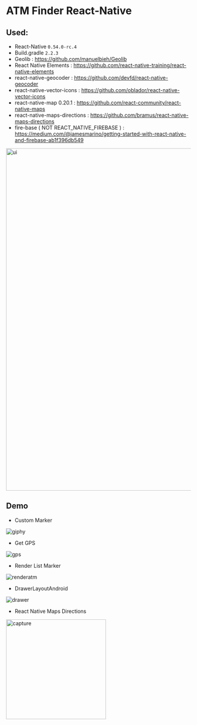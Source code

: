 # ATM Finder React-Native  

## Used:
  - React-Native `0.54.0-rc.4`
  - Build.gradle `2.2.3` 
  - Geolib : https://github.com/manuelbieh/Geolib
  - React Native Elements : https://github.com/react-native-training/react-native-elements
  - react-native-geocoder : https://github.com/devfd/react-native-geocoder  
  - react-native-vector-icons : https://github.com/oblador/react-native-vector-icons
  - react-native-map 0.20.1 : https://github.com/react-community/react-native-maps    
  - react-native-maps-directions : https://github.com/bramus/react-native-maps-directions
  - fire-base ( NOT REACT_NATIVE_FIREBASE ) : https://medium.com/@jamesmarino/getting-started-with-react-native-and-firebase-ab1f396db549
<img width="933" alt="ui" src="https://user-images.githubusercontent.com/26876671/38883831-360c3488-4298-11e8-8941-d89ae3510339.png">

## Demo 

- Custom Marker 

![giphy](https://user-images.githubusercontent.com/26876671/39203319-933cad78-481e-11e8-8c8f-03aa1fb88838.gif)


- Get GPS

![gps](https://user-images.githubusercontent.com/26876671/39009023-a81a639a-4434-11e8-80bd-ffd983ac1b88.gif)
- Render List Marker

![renderatm](https://user-images.githubusercontent.com/26876671/39009028-aac1e730-4434-11e8-99a3-97e96dee9a76.gif)

- DrawerLayoutAndroid 

![drawer](https://user-images.githubusercontent.com/26876671/39009035-ad84a7c8-4434-11e8-9a7c-15d57dee8875.gif)

- React Native Maps Directions

<img width="272" alt="capture" src="https://user-images.githubusercontent.com/26876671/39082239-ffc248ec-4579-11e8-99ab-bc5b10434149.PNG">

